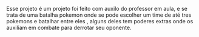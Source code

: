 Esse projeto é um projeto foi feito com auxilo do professor em  aula,
e se trata de uma batalha pokemon onde se pode escolher um time de até tres pokemons e batalhar entre eles ,
alguns deles tem poderes extras onde os auxiliam em combate para derrotar seu oponente.
